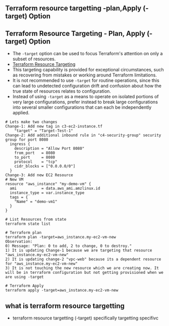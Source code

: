 ## Terraform resource targetting -plan,Apply (-target) Option 
## Terraform Resource Targeting - Plan, Apply (-target) Option
- The `-target` option can be used to focus Terraform's attention on only a subset of resources. 
- [Terraform Resource Targeting](https://www.terraform.io/docs/cli/commands/plan.html#resource-targeting)
- This targeting capability is provided for exceptional circumstances, such as recovering from mistakes or working around Terraform limitations.
-  It is not recommended to use `-target` for routine operations, since this can lead to undetected configuration drift and confusion about how the true state of resources relates to configuration.
- Instead of using `-target` as a means to operate on isolated portions of very large configurations, prefer instead to break large configurations into several smaller configurations that can each be independently applied.
```t
# Lets make two changes
Change-1: Add new tag in c3-ec2-instance.tf
    "target" = "Target-Test-1"
Change-2: Add additional inbound rule in "c4-security-group" security group for port 8080
  ingress {
    description = "Allow Port 8080"
    from_port   = 8080
    to_port     = 8080
    protocol    = "tcp"
    cidr_blocks = ["0.0.0.0/0"]
  }
Change-3: Add new EC2 Resource  
# New VM
resource "aws_instance" "my-demo-vm" {
  ami           = data.aws_ami.amzlinux.id 
  instance_type = var.instance_type
  tags = {
    "Name" = "demo-vm1"
  }
}

# List Resources from state
terraform state list

# Terraform plan
terraform plan -target=aws_instance.my-ec2-vm-new
Observation:
0) Message: "Plan: 0 to add, 2 to change, 0 to destroy."
1) It is updating Change-1 because we are targeting that resource "aws_instance.my-ec2-vm-new"
2) It is updating change-2 "vpc-web" because its a dependent resource for "aws_instance.my-ec2-vm-new"
3) It is not touching the new resource which we are creating now. It will be in terraform configuration but not getting provisioned when we are using -target

# Terraform Apply
terraform apply -target=aws_instance.my-ec2-vm-new

```


## what is terraform resource targetting 
- terraform resource targetting (-target) specifically targetting specifivc
